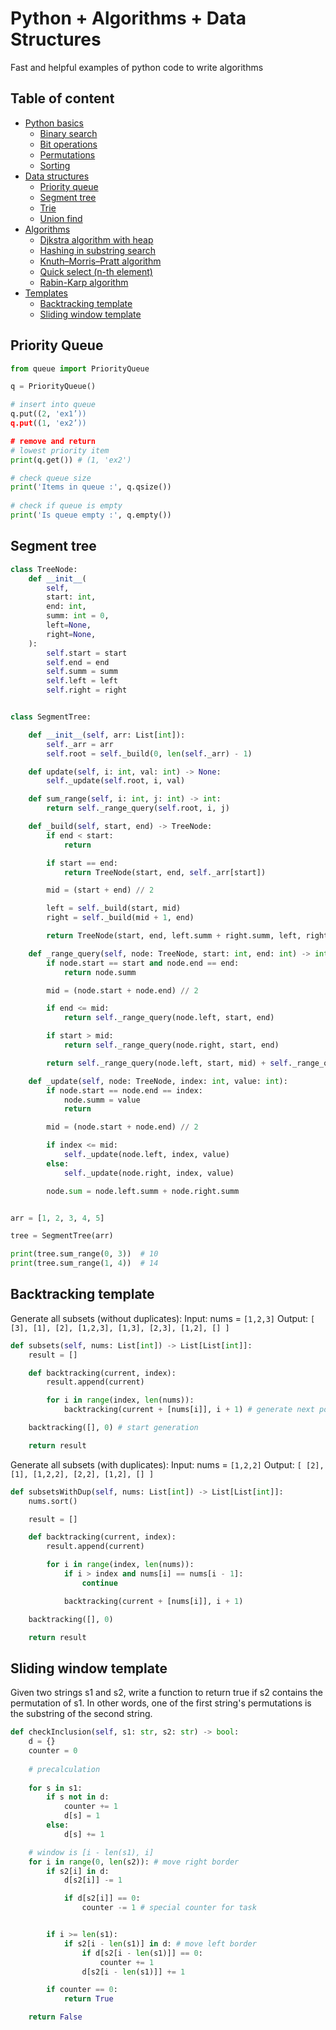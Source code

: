 # Python + Algorithms + Data Structures

Fast and helpful examples of python code to write algorithms

## Table of content
- [Python basics]()
    - [Binary search](#binary-search)
    - [Bit operations](#bit-operations)
    - [Permutations](#permutations)
    - [Sorting](#sorting)
- [Data structures]()
    - [Priority queue](#priority-queue)
    - [Segment tree](#segment-tree)
    - [Trie](#trie)
    - [Union find](#union-find)
- [Algorithms]()
    - [Djkstra algorithm with heap](#djkstra-algorithm-with-heap)
    - [Hashing in substring search](#hashing-in-substring-search)
    - [Knuth–Morris–Pratt algorithm](#knuth-morris-pratt-algorithm)
    - [Quick select (n-th element)](#quick-select-n-th-element)
    - [Rabin-Karp algorithm](#rabin-karp-algorithm)
- [Templates]()
    - [Backtracking template](#backtracking-template)
    - [Sliding window template](#sliding-window-template)

Priority Queue
-------------
```python
from queue import PriorityQueue  

q = PriorityQueue()

# insert into queue
q.put((2, 'ex1’)) 
q.put((1, 'ex2’)) 

# remove and return 
# lowest priority item
print(q.get()) # (1, 'ex2')

# check queue size
print('Items in queue :', q.qsize())
  
# check if queue is empty
print('Is queue empty :', q.empty())

```
Segment tree
------------

```python
class TreeNode:
    def __init__(
        self,
        start: int,
        end: int,
        summ: int = 0,
        left=None,
        right=None,
    ):
        self.start = start
        self.end = end
        self.summ = summ
        self.left = left
        self.right = right


class SegmentTree:

    def __init__(self, arr: List[int]):
        self._arr = arr
        self.root = self._build(0, len(self._arr) - 1)

    def update(self, i: int, val: int) -> None:
        self._update(self.root, i, val)

    def sum_range(self, i: int, j: int) -> int:
        return self._range_query(self.root, i, j)

    def _build(self, start, end) -> TreeNode:
        if end < start:
            return

        if start == end:
            return TreeNode(start, end, self._arr[start])

        mid = (start + end) // 2

        left = self._build(start, mid)
        right = self._build(mid + 1, end)

        return TreeNode(start, end, left.summ + right.summ, left, right)

    def _range_query(self, node: TreeNode, start: int, end: int) -> int:
        if node.start == start and node.end == end:
            return node.summ

        mid = (node.start + node.end) // 2

        if end <= mid:
            return self._range_query(node.left, start, end)

        if start > mid:
            return self._range_query(node.right, start, end)

        return self._range_query(node.left, start, mid) + self._range_query(node.right, mid + 1, end)

    def _update(self, node: TreeNode, index: int, value: int):
        if node.start == node.end == index:
            node.summ = value
            return

        mid = (node.start + node.end) // 2

        if index <= mid:
            self._update(node.left, index, value)
        else:
            self._update(node.right, index, value)

        node.sum = node.left.summ + node.right.summ


arr = [1, 2, 3, 4, 5]

tree = SegmentTree(arr)

print(tree.sum_range(0, 3))  # 10
print(tree.sum_range(1, 4))  # 14

```

Backtracking template
-------------
Generate all subsets (without duplicates):
Input: nums = `[1,2,3]`
Output:
`
[
  [3],
  [1],
  [2],
  [1,2,3],
  [1,3],
  [2,3],
  [1,2],
  []
]
`

```python
def subsets(self, nums: List[int]) -> List[List[int]]:
    result = []

    def backtracking(current, index):
        result.append(current)

        for i in range(index, len(nums)): 
            backtracking(current + [nums[i]], i + 1) # generate next possible subset

    backtracking([], 0) # start generation

    return result

```

Generate all subsets (with duplicates):
Input: nums = `[1,2,2]`
Output:
`
[
  [2],
  [1],
  [1,2,2],
  [2,2],
  [1,2],
  []
]
`

```python
def subsetsWithDup(self, nums: List[int]) -> List[List[int]]:
    nums.sort()

    result = []

    def backtracking(current, index):
        result.append(current)

        for i in range(index, len(nums)):
            if i > index and nums[i] == nums[i - 1]:
                continue

            backtracking(current + [nums[i]], i + 1)

    backtracking([], 0)

    return result
```
Sliding window template
-------------
Given two strings s1 and s2, write a function to return true if s2 contains the permutation of s1. 
In other words, one of the first string's permutations is the substring of the second string.

```python
def checkInclusion(self, s1: str, s2: str) -> bool:
    d = {}
    counter = 0
    
    # precalculation
    
    for s in s1:
        if s not in d:
            counter += 1
            d[s] = 1
        else:
            d[s] += 1

    # window is [i - len(s1), i]
    for i in range(0, len(s2)): # move right border
        if s2[i] in d:
            d[s2[i]] -= 1

            if d[s2[i]] == 0:
                counter -= 1 # special counter for task


        if i >= len(s1):
            if s2[i - len(s1)] in d: # move left border
                if d[s2[i - len(s1)]] == 0:
                    counter += 1 
                d[s2[i - len(s1)]] += 1

        if counter == 0:
            return True

    return False
```

